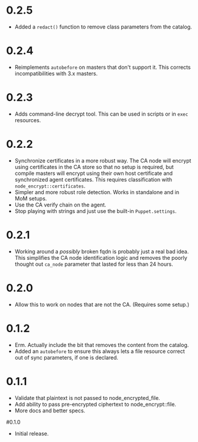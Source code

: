 # 0.2.5

* Added a `redact()` function to remove class parameters from the catalog.

# 0.2.4

* Reimplements `autobefore` on masters that don't support it. This corrects
  incompatibilities with 3.x masters.

# 0.2.3

* Adds command-line decrypt tool. This can be used in scripts or in `exec`
  resources.

# 0.2.2

* Synchronize certificates in a more robust way. The CA node will encrypt
  using certificates in the CA store so that no setup is required, but compile
  masters will encrypt using their own host certificate and synchronized agent
  certificates. This requires classification with `node_encrypt::certificates`.
* Simpler and more robust role detection. Works in standalone and in MoM setups.
* Use the CA verify chain on the agent.
* Stop playing with strings and just use the built-in `Puppet.settings`.

# 0.2.1

* Working around a *possibly* broken fqdn is probably just a real bad idea.
  This simplifies the CA node identification logic and removes the poorly
  thought out `ca_node` parameter that lasted for less than 24 hours.

# 0.2.0

* Allow this to work on nodes that are not the CA. (Requires some setup.)

# 0.1.2

* Erm. Actually include the bit that removes the content from the catalog.
* Added an `autobefore` to ensure this always lets a file resource correct
  out of sync parameters, if one is declared.

# 0.1.1

* Validate that plaintext is not passed to node_encrypted_file.
* Add ability to pass pre-encrypted ciphertext to node_encrypt::file.
* More docs and better specs.

#0.1.0

* Initial release.
